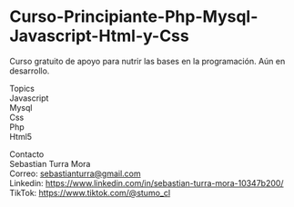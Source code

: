 # Curso-Principiante-Php-Mysql-Javascript-Html-y-Css
Curso gratuito de apoyo para nutrir las bases en la programación. Aún en desarrollo.

Topics <br>
Javascript <br>
Mysql <br> 
Css <br> 
Php <br> 
Html5 <br>

Contacto <br>
Sebastian Turra Mora <br>
Correo: sebastianturra@gmail.com <br>
Linkedin: https://www.linkedin.com/in/sebastian-turra-mora-10347b200/ <br>
TikTok: https://www.tiktok.com/@stumo_cl <br>


